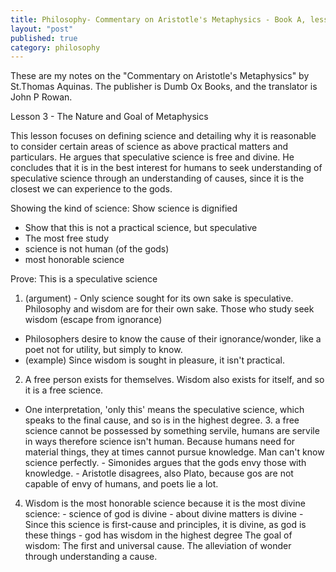 ```yaml
---
title: Philosophy- Commentary on Aristotle's Metaphysics - Book A, lesson 3
layout: "post"
published: true
category: philosophy
---
```

These are my notes on the "Commentary on Aristotle's Metaphysics" by St.Thomas Aquinas. The publisher is Dumb Ox Books, and the translator is John P Rowan.

Lesson 3 - The Nature and Goal of Metaphysics

This lesson focuses on defining science and detailing why it is reasonable to consider certain areas of science as above practical matters and particulars. He argues that speculative science is free and divine. He concludes that it is in the best interest for humans to seek understanding of speculative science through an understanding of causes, since it is the closest we can experience to the gods.

Showing the kind of science:
Show science is dignified
  - Show that this is not a practical science, but speculative
  - The most free study
  - science is not human (of the gods)
  - most honorable science

Prove: This is a speculative science
  1. (argument) - Only science sought for its own sake is speculative. Philosophy and wisdom are for their own sake. Those who study seek wisdom (escape from ignorance)
  - Philosophers desire to know the cause of their ignorance/wonder, like a poet not for utility, but simply to know.
  - (example) Since wisdom is sought in pleasure, it isn't practical.
  2. A free person exists for themselves. Wisdom also exists for itself, and so it is a free science.
   - One interpretation, 'only this' means the speculative science, which speaks to the final cause, and so is in the highest degree.
    3. a free science cannot be possessed by something servile, humans are servile in ways therefore science isn't human. Because humans need for material things, they at times cannot pursue knowledge. Man can't know science perfectly.
    - Simonides argues that the gods envy those with knowledge.
    - Aristotle disagrees, also Plato, because gos are not capable of envy of humans, and poets lie a lot.
  4. Wisdom is the most honorable science because it is the most divine science:
    - science of god is divine
    - about divine matters is divine
    - Since this science is first-cause and principles, it is divine, as god is these things
    - god has wisdom in the highest degree
The goal of wisdom: The first and universal cause. The alleviation of wonder through understanding a cause.


 

